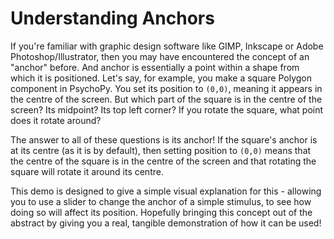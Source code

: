 # Understanding Anchors

If you're familiar with graphic design software like GIMP, Inkscape or Adobe Photoshop/Illustrator, then you may have encountered the concept of an "anchor" before. And anchor is essentially a point within a shape from which it is positioned. Let's say, for example, you make a square Polygon component in PsychoPy. You set its position to `(0,0)`, meaning it appears in the centre of the screen. But which part of the square is in the centre of the screen? Its midpoint? Its top left corner? If you rotate the square, what point does it rotate around?

The answer to all of these questions is its anchor! If the square's anchor is at its centre (as it is by default), then setting position to `(0,0)` means that the centre of the square is in the centre of the screen and that rotating the square will rotate it around its centre. 

This demo is designed to give a simple visual explanation for this - allowing you to use a slider to change the anchor of a simple stimulus, to see how doing so will affect its position. Hopefully bringing this concept out of the abstract by giving you a real, tangible demonstration of how it can be used!